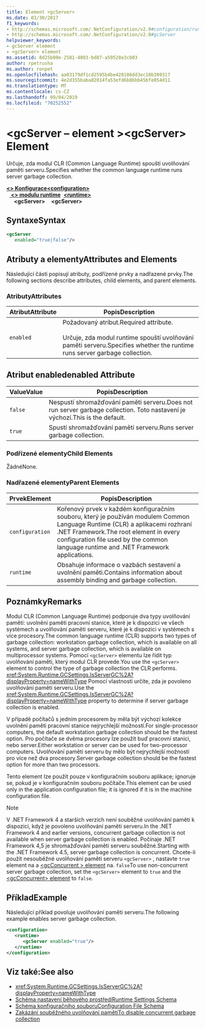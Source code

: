 ```yaml
---
title: Element <gcServer>
ms.date: 03/30/2017
f1_keywords:
- http://schemas.microsoft.com/.NetConfiguration/v2.0#configuration/runtime/gcServer
- http://schemas.microsoft.com/.NetConfiguration/v2.0#gcServer
helpviewer_keywords:
- gcServer element
- <gcServer> element
ms.assetid: 8d25b80e-2581-4803-bd87-a59528e3cb03
author: rpetrusha
ms.author: ronpet
ms.openlocfilehash: aa03179df1cd2595b4be428106dd3ec10b309317
ms.sourcegitcommit: 4e2d355baba82814fa53efd6b8bbb45bfe054d11
ms.translationtype: MT
ms.contentlocale: cs-CZ
ms.lasthandoff: 09/04/2019
ms.locfileid: "70252552"
---
```

# <a name="gcserver-element"></a><span data-ttu-id="3324b-102">\<gcServer – element ></span><span class="sxs-lookup"><span data-stu-id="3324b-102">\<gcServer> Element</span></span>
<span data-ttu-id="3324b-103">Určuje, zda modul CLR (Common Language Runtime) spouští uvolňování paměti serveru.</span><span class="sxs-lookup"><span data-stu-id="3324b-103">Specifies whether the common language runtime runs server garbage collection.</span></span>  
  
<span data-ttu-id="3324b-104">[ **\<> Konfigurace**](../configuration-element.md)</span><span class="sxs-lookup"><span data-stu-id="3324b-104">[**\<configuration>**](../configuration-element.md)</span></span>\
<span data-ttu-id="3324b-105">&nbsp;&nbsp;[ **\<> modulu runtime**](runtime-element.md)</span><span class="sxs-lookup"><span data-stu-id="3324b-105">&nbsp;&nbsp;[**\<runtime>**](runtime-element.md)</span></span>\
<span data-ttu-id="3324b-106">&nbsp;&nbsp;&nbsp;&nbsp; **\<gcServer>**</span><span class="sxs-lookup"><span data-stu-id="3324b-106">&nbsp;&nbsp;&nbsp;&nbsp;**\<gcServer>**</span></span>  
  
## <a name="syntax"></a><span data-ttu-id="3324b-107">Syntaxe</span><span class="sxs-lookup"><span data-stu-id="3324b-107">Syntax</span></span>  
  
```xml  
<gcServer    
   enabled="true|false"/>  
```  
  
## <a name="attributes-and-elements"></a><span data-ttu-id="3324b-108">Atributy a elementy</span><span class="sxs-lookup"><span data-stu-id="3324b-108">Attributes and Elements</span></span>  
 <span data-ttu-id="3324b-109">Následující části popisují atributy, podřízené prvky a nadřazené prvky.</span><span class="sxs-lookup"><span data-stu-id="3324b-109">The following sections describe attributes, child elements, and parent elements.</span></span>  
  
### <a name="attributes"></a><span data-ttu-id="3324b-110">Atributy</span><span class="sxs-lookup"><span data-stu-id="3324b-110">Attributes</span></span>  
  
|<span data-ttu-id="3324b-111">Atribut</span><span class="sxs-lookup"><span data-stu-id="3324b-111">Attribute</span></span>|<span data-ttu-id="3324b-112">Popis</span><span class="sxs-lookup"><span data-stu-id="3324b-112">Description</span></span>|  
|---------------|-----------------|  
|`enabled`|<span data-ttu-id="3324b-113">Požadovaný atribut.</span><span class="sxs-lookup"><span data-stu-id="3324b-113">Required attribute.</span></span><br /><br /> <span data-ttu-id="3324b-114">Určuje, zda modul runtime spouští uvolňování paměti serveru.</span><span class="sxs-lookup"><span data-stu-id="3324b-114">Specifies whether the runtime runs server garbage collection.</span></span>|  
  
## <a name="enabled-attribute"></a><span data-ttu-id="3324b-115">Atribut enabled</span><span class="sxs-lookup"><span data-stu-id="3324b-115">enabled Attribute</span></span>  
  
|<span data-ttu-id="3324b-116">Value</span><span class="sxs-lookup"><span data-stu-id="3324b-116">Value</span></span>|<span data-ttu-id="3324b-117">Popis</span><span class="sxs-lookup"><span data-stu-id="3324b-117">Description</span></span>|  
|-----------|-----------------|  
|`false`|<span data-ttu-id="3324b-118">Nespustí shromažďování paměti serveru.</span><span class="sxs-lookup"><span data-stu-id="3324b-118">Does not run server garbage collection.</span></span> <span data-ttu-id="3324b-119">Toto nastavení je výchozí.</span><span class="sxs-lookup"><span data-stu-id="3324b-119">This is the default.</span></span>|  
|`true`|<span data-ttu-id="3324b-120">Spustí shromažďování paměti serveru.</span><span class="sxs-lookup"><span data-stu-id="3324b-120">Runs server garbage collection.</span></span>|  
  
### <a name="child-elements"></a><span data-ttu-id="3324b-121">Podřízené elementy</span><span class="sxs-lookup"><span data-stu-id="3324b-121">Child Elements</span></span>  
 <span data-ttu-id="3324b-122">Žádné</span><span class="sxs-lookup"><span data-stu-id="3324b-122">None.</span></span>  
  
### <a name="parent-elements"></a><span data-ttu-id="3324b-123">Nadřazené elementy</span><span class="sxs-lookup"><span data-stu-id="3324b-123">Parent Elements</span></span>  
  
|<span data-ttu-id="3324b-124">Prvek</span><span class="sxs-lookup"><span data-stu-id="3324b-124">Element</span></span>|<span data-ttu-id="3324b-125">Popis</span><span class="sxs-lookup"><span data-stu-id="3324b-125">Description</span></span>|  
|-------------|-----------------|  
|`configuration`|<span data-ttu-id="3324b-126">Kořenový prvek v každém konfiguračním souboru, který je používán modulem Common Language Runtime (CLR) a aplikacemi rozhraní .NET Framework.</span><span class="sxs-lookup"><span data-stu-id="3324b-126">The root element in every configuration file used by the common language runtime and .NET Framework applications.</span></span>|  
|`runtime`|<span data-ttu-id="3324b-127">Obsahuje informace o vazbách sestavení a uvolnění paměti.</span><span class="sxs-lookup"><span data-stu-id="3324b-127">Contains information about assembly binding and garbage collection.</span></span>|  
  
## <a name="remarks"></a><span data-ttu-id="3324b-128">Poznámky</span><span class="sxs-lookup"><span data-stu-id="3324b-128">Remarks</span></span>  
 <span data-ttu-id="3324b-129">Modul CLR (Common Language Runtime) podporuje dva typy uvolňování paměti: uvolnění paměti pracovní stanice, které je k dispozici ve všech systémech a uvolňování paměti serveru, které je k dispozici v systémech s více procesory.</span><span class="sxs-lookup"><span data-stu-id="3324b-129">The common language runtime (CLR) supports two types of garbage collection: workstation garbage collection, which is available on all systems, and server garbage collection, which is available on multiprocessor systems.</span></span> <span data-ttu-id="3324b-130">Pomocí `<gcServer>` elementu lze řídit typ uvolňování paměti, který modul CLR provede.</span><span class="sxs-lookup"><span data-stu-id="3324b-130">You use the `<gcServer>` element to control the type of garbage collection the CLR performs.</span></span> <span data-ttu-id="3324b-131"><xref:System.Runtime.GCSettings.IsServerGC%2A?displayProperty=nameWithType> Pomocí vlastnosti určíte, zda je povoleno uvolňování paměti serveru.</span><span class="sxs-lookup"><span data-stu-id="3324b-131">Use the <xref:System.Runtime.GCSettings.IsServerGC%2A?displayProperty=nameWithType> property to determine if server garbage collection is enabled.</span></span>  
  
 <span data-ttu-id="3324b-132">V případě počítačů s jedním procesorem by měla být výchozí kolekce uvolnění paměti pracovní stanice nejrychlejší možností.</span><span class="sxs-lookup"><span data-stu-id="3324b-132">For single-processor computers, the default workstation garbage collection should be the fastest option.</span></span> <span data-ttu-id="3324b-133">Pro počítače se dvěma procesory lze použít buď pracovní stanici, nebo server.</span><span class="sxs-lookup"><span data-stu-id="3324b-133">Either workstation or server can be used for two-processor computers.</span></span> <span data-ttu-id="3324b-134">Uvolňování paměti serveru by mělo být nejrychlejší možností pro více než dva procesory.</span><span class="sxs-lookup"><span data-stu-id="3324b-134">Server garbage collection should be the fastest option for more than two processors.</span></span>  
  
 <span data-ttu-id="3324b-135">Tento element lze použít pouze v konfiguračním souboru aplikace; ignoruje se, pokud je v konfiguračním souboru počítače.</span><span class="sxs-lookup"><span data-stu-id="3324b-135">This element can be used only in the application configuration file; it is ignored if it is in the machine configuration file.</span></span>  
  
> [!NOTE]
> <span data-ttu-id="3324b-136">V .NET Framework 4 a starších verzích není souběžné uvolňování paměti k dispozici, když je povoleno uvolňování paměti serveru.</span><span class="sxs-lookup"><span data-stu-id="3324b-136">In the .NET Framework 4 and earlier versions, concurrent garbage collection is not available when server garbage collection is enabled.</span></span> <span data-ttu-id="3324b-137">Počínaje .NET Framework 4,5 je shromažďování paměti serveru souběžné.</span><span class="sxs-lookup"><span data-stu-id="3324b-137">Starting with the .NET Framework 4.5, server garbage collection is concurrent.</span></span> <span data-ttu-id="3324b-138">Chcete-li použít nesouběžné uvolňování paměti serveru `<gcServer>` , nastavte `true` element na a [ \<gcConcurrent > element](gcconcurrent-element.md) na. `false`</span><span class="sxs-lookup"><span data-stu-id="3324b-138">To use non-concurrent server garbage collection, set the `<gcServer>` element to `true` and the [\<gcConcurrent> element](gcconcurrent-element.md) to `false`.</span></span>  
  
## <a name="example"></a><span data-ttu-id="3324b-139">Příklad</span><span class="sxs-lookup"><span data-stu-id="3324b-139">Example</span></span>  
 <span data-ttu-id="3324b-140">Následující příklad povoluje uvolňování paměti serveru.</span><span class="sxs-lookup"><span data-stu-id="3324b-140">The following example enables server garbage collection.</span></span>  
  
```xml  
<configuration>  
   <runtime>  
      <gcServer enabled="true"/>  
   </runtime>  
</configuration>  
```  
  
## <a name="see-also"></a><span data-ttu-id="3324b-141">Viz také:</span><span class="sxs-lookup"><span data-stu-id="3324b-141">See also</span></span>

- <xref:System.Runtime.GCSettings.IsServerGC%2A?displayProperty=nameWithType>
- [<span data-ttu-id="3324b-142">Schéma nastavení běhového prostředí</span><span class="sxs-lookup"><span data-stu-id="3324b-142">Runtime Settings Schema</span></span>](index.md)
- [<span data-ttu-id="3324b-143">Schéma konfiguračního souboru</span><span class="sxs-lookup"><span data-stu-id="3324b-143">Configuration File Schema</span></span>](../index.md)
- [<span data-ttu-id="3324b-144">Zakázání souběžného uvolňování paměti</span><span class="sxs-lookup"><span data-stu-id="3324b-144">To disable concurrent garbage collection</span></span>](gcconcurrent-element.md#to-disable-background-garbage-collection)

